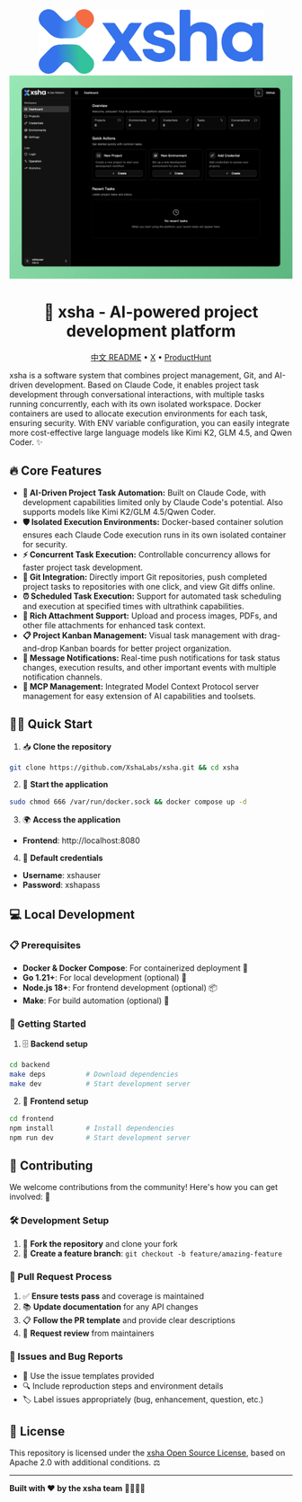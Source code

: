 <div align="center">

<img src="assets/logo.png" width="400"/>

<img src="assets/preview_20250814.png" width="800"/>

# 🚀 xsha - AI-powered project development platform

[中文 README](README_CN.md) • [X](https://x.com/0xTYZ) • [ProductHunt](https://www.producthunt.com/products/xsha)

</div>

xsha is a software system that combines project management, Git, and AI-driven development. Based on Claude Code, it enables project task development through conversational interactions, with multiple tasks running concurrently, each with its own isolated workspace. Docker containers are used to allocate execution environments for each task, ensuring security. With ENV variable configuration, you can easily integrate more cost-effective large language models like Kimi K2, GLM 4.5, and Qwen Coder. ✨

## 🔥 Core Features

- **🧠 AI-Driven Project Task Automation:** Built on Claude Code, with development capabilities limited only by Claude Code's potential. Also supports models like Kimi K2/GLM 4.5/Qwen Coder.
- **🛡️ Isolated Execution Environments:** Docker-based container solution ensures each Claude Code execution runs in its own isolated container for security.
- **⚡ Concurrent Task Execution:** Controllable concurrency allows for faster project task development.
- **🔄 Git Integration:** Directly import Git repositories, push completed project tasks to repositories with one click, and view Git diffs online.
- **⏰ Scheduled Task Execution:** Support for automated task scheduling and execution at specified times with ultrathink capabilities.
- **📎 Rich Attachment Support:** Upload and process images, PDFs, and other file attachments for enhanced task context.
- **📋 Project Kanban Management:** Visual task management with drag-and-drop Kanban boards for better project organization.
- **🔔 Message Notifications:** Real-time push notifications for task status changes, execution results, and other important events with multiple notification channels.
- **🔌 MCP Management:** Integrated Model Context Protocol server management for easy extension of AI capabilities and toolsets.

## 🏃‍♂️ Quick Start

1. 📥 **Clone the repository**

```bash
git clone https://github.com/XshaLabs/xsha.git && cd xsha
```

2. 🚀 **Start the application**

```bash
sudo chmod 666 /var/run/docker.sock && docker compose up -d
```

3. 🌍 **Access the application**

- **Frontend**: http://localhost:8080

4. 🔑 **Default credentials**

- **Username**: xshauser
- **Password**: xshapass

## 💻 Local Development

### 📋 Prerequisites

- **Docker & Docker Compose**: For containerized deployment 🐳
- **Go 1.21+**: For local development (optional) 🐹
- **Node.js 18+**: For frontend development (optional) 📦
- **Make**: For build automation (optional) 🔨

### 🚀 Getting Started

1. 🗄️ **Backend setup**

```bash
cd backend
make deps          # Download dependencies
make dev           # Start development server
```

2. 🎨 **Frontend setup**

```bash
cd frontend
npm install        # Install dependencies
npm run dev        # Start development server
```

## 🤝 Contributing

We welcome contributions from the community! Here's how you can get involved: 🎉

### 🛠️ Development Setup

1. 🍴 **Fork the repository** and clone your fork
2. 🌿 **Create a feature branch**: `git checkout -b feature/amazing-feature`

### 📝 Pull Request Process

1. ✅ **Ensure tests pass** and coverage is maintained
2. 📚 **Update documentation** for any API changes
3. 📋 **Follow the PR template** and provide clear descriptions
4. 👀 **Request review** from maintainers

### 🐛 Issues and Bug Reports

- 📄 Use the issue templates provided
- 🔍 Include reproduction steps and environment details
- 🏷️ Label issues appropriately (bug, enhancement, question, etc.)

## 📄 License

This repository is licensed under the [xsha Open Source License](LICENSE), based on Apache 2.0 with additional conditions. ⚖️

---

**Built with ❤️ by the xsha team** 👨‍💻👩‍💻
